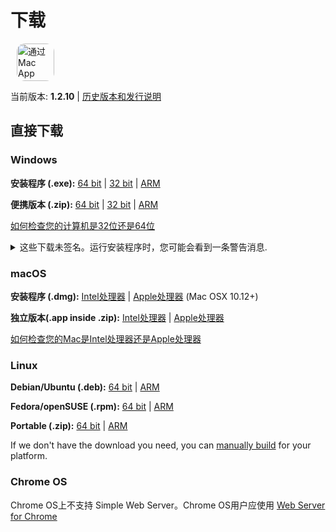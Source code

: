 # 下载

<ms-store-badge productid="9PC6682RJCDD" style="margin-right: 10px;"></ms-store-badge><a href="https://apps.apple.com/us/app/simple-web-server/id1625925255?mt=12&itsct=apps_box_badge&itscg=30200" target="_blank" rel="noopener"><img src="/appstorebadge.svg" alt="通过 Mac App Store 获取" style="border-radius:13px;height: 60px;"></a>

当前版本: **1.2.10** | [历史版本和发行说明](https://github.com/terreng/simple-web-server/releases)

## 直接下载

### Windows

**安装程序 (.exe):** [64 bit](https://github.com/terreng/simple-web-server/releases/download/v1.2.10/Simple-Web-Server-Installer-1.2.10-x64.exe) | [32 bit](https://github.com/terreng/simple-web-server/releases/download/v1.2.10/Simple-Web-Server-Installer-1.2.10-ia32.exe) | [ARM](https://github.com/terreng/simple-web-server/releases/download/v1.2.10/Simple-Web-Server-Installer-1.2.10-arm64.exe)

**便携版本 (.zip):** [64 bit](https://github.com/terreng/simple-web-server/releases/download/v1.2.10/Simple-Web-Server-Windows-1.2.10-x64.zip) | [32 bit](https://github.com/terreng/simple-web-server/releases/download/v1.2.10/Simple-Web-Server-Windows-1.2.10-ia32.zip) | [ARM](https://github.com/terreng/simple-web-server/releases/download/v1.2.10/Simple-Web-Server-Windows-1.2.10-arm64.zip)

[如何检查您的计算机是32位还是64位](https://support.microsoft.com/en-us/windows/32-bit-and-64-bit-windows-frequently-asked-questions-c6ca9541-8dce-4d48-0415-94a3faa2e13d)

<p>
<details>
  <summary>这些下载未签名。运行安装程序时，您可能会看到一条警告消息.</summary>


单击**更多信息**，然后单击**仍然运行**以继续。

<figure>
      <img src='/images/windows_code_sign_warning.jpeg' style='width: 350px'>
      <figcaption>Windows Defender警告消息</figcaption>
  </figure>

</details>
</p>

### macOS

**安装程序 (.dmg):** [Intel处理器](https://github.com/terreng/simple-web-server/releases/download/v1.2.10/Simple-Web-Server-macOS-1.2.10-x64.dmg) | [Apple处理器](https://github.com/terreng/simple-web-server/releases/download/v1.2.10/Simple-Web-Server-macOS-1.2.10-arm64.dmg) (Mac OSX 10.12+)

**独立版本(.app inside .zip):** [Intel处理器](https://github.com/terreng/simple-web-server/releases/download/v1.2.10/Simple-Web-Server-macOS-1.2.10-x64.zip) | [Apple处理器](https://github.com/terreng/simple-web-server/releases/download/v1.2.10/Simple-Web-Server-macOS-1.2.10-arm64.zip)

[如何检查您的Mac是Intel处理器还是Apple处理器](https://support.apple.com/en-us/HT211814)

### Linux

**Debian/Ubuntu (.deb):** [64 bit](https://github.com/terreng/simple-web-server/releases/download/v1.2.10/Simple-Web-Server-Linux-1.2.10-amd64.deb) | [ARM](https://github.com/terreng/simple-web-server/releases/download/v1.2.10/Simple-Web-Server-Linux-1.2.10-arm64.deb)

**Fedora/openSUSE (.rpm):** [64 bit](https://github.com/terreng/simple-web-server/releases/download/v1.2.10/Simple-Web-Server-Linux-1.2.10-x86_64.rpm) | [ARM](https://github.com/terreng/simple-web-server/releases/download/v1.2.10/Simple-Web-Server-Linux-1.2.10-aarch64.rpm)

**Portable (.zip):** [64 bit](https://github.com/terreng/simple-web-server/releases/download/v1.2.10/Simple-Web-Server-Linux-1.2.10-x64.zip) | [ARM](https://github.com/terreng/simple-web-server/releases/download/v1.2.10/Simple-Web-Server-Linux-1.2.10-arm64.zip)

If we don't have the download you need, you can [manually build](/docs/build.md) for your platform.

### Chrome OS

Chrome OS上不支持 Simple Web Server。Chrome OS用户应使用  [Web Server for Chrome](https://chrome.google.com/webstore/detail/web-server-for-chrome/ofhbbkphhbklhfoeikjpcbhemlocgigb)

